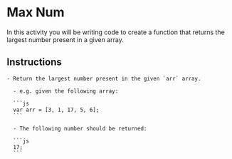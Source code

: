 # Max Num

In this activity you will be writing code to create a function that returns the largest number present in a given array.

## Instructions

    - Return the largest number present in the given `arr` array.

      - e.g. given the following array:

      ```js
      var arr = [3, 1, 17, 5, 6];
      ```

      - The following number should be returned:

      ```js
      17;
      ```

